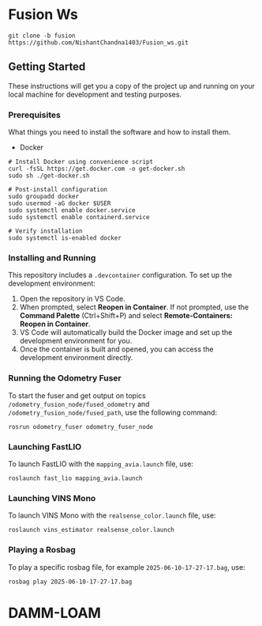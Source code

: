 # Fusion Ws
```
git clone -b fusion https://github.com/NishantChandna1403/Fusion_ws.git
```
## Getting Started

These instructions will get you a copy of the project up and running on your local machine for development and testing purposes.

### Prerequisites

What things you need to install the software and how to install them.

* Docker
```
# Install Docker using convenience script
curl -fsSL https://get.docker.com -o get-docker.sh
sudo sh ./get-docker.sh

# Post-install configuration
sudo groupadd docker
sudo usermod -aG docker $USER
sudo systemctl enable docker.service
sudo systemctl enable containerd.service

# Verify installation
sudo systemctl is-enabled docker

```
### Installing and Running

This repository includes a `.devcontainer` configuration. To set up the development environment:

1. Open the repository in VS Code.
2. When prompted, select **Reopen in Container**. If not prompted, use the **Command Palette** (Ctrl+Shift+P) and select **Remote-Containers: Reopen in Container**.
3. VS Code will automatically build the Docker image and set up the development environment for you.
4. Once the container is built and opened, you can access the development environment directly.

### Running the Odometry Fuser
To start the fuser and get output on topics `/odometry_fusion_node/fused_odometry` and `/odometry_fusion_node/fused_path`, use the following command:
```
rosrun odometry_fuser odometry_fuser_node
```

### Launching FastLIO
To launch FastLIO with the `mapping_avia.launch` file, use:
```
roslaunch fast_lio mapping_avia.launch
```

### Launching VINS Mono
To launch VINS Mono with the `realsense_color.launch` file, use:
```
roslaunch vins_estimator realsense_color.launch
```

### Playing a Rosbag
To play a specific rosbag file, for example `2025-06-10-17-27-17.bag`, use:
```
rosbag play 2025-06-10-17-27-17.bag
```
# DAMM-LOAM

